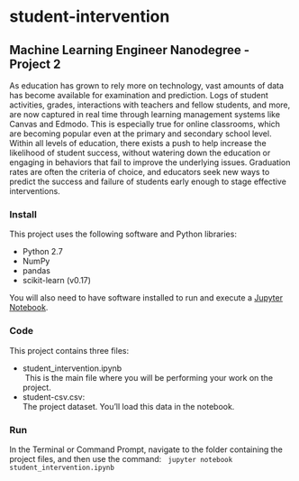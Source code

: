 # student-intervention


## Machine Learning Engineer Nanodegree - Project 2

As education has grown to rely more on technology, vast amounts of data has become available for examination and prediction. Logs of student activities, grades, interactions with teachers and fellow students, and more, are now captured in real time through learning management systems like Canvas and Edmodo. This is especially true for online classrooms, which are becoming popular even at the primary and secondary school level. Within all levels of education, there exists a push to help increase the likelihood of student success, without watering down the education or engaging in behaviors that fail to improve the underlying issues. Graduation rates are often the criteria of choice, and educators seek new ways to predict the success and failure of students early enough to stage effective interventions.

### Install
This project uses the following software and Python libraries:

- Python 2.7
- NumPy
- pandas
- scikit-learn (v0.17)

You will also need to have software installed to run and execute a [Jupyter Notebook](http://ipython.org/notebook.html).


### Code
This project contains three files:

- student_intervention.ipynb  
  This is the main file where you will be performing your work on the project.
- student-csv.csv:  
  The project dataset. You’ll load this data in the notebook.
  
### Run
In the Terminal or Command Prompt, navigate to the folder containing the project files, and then use the command:  
```jupyter notebook student_intervention.ipynb```
